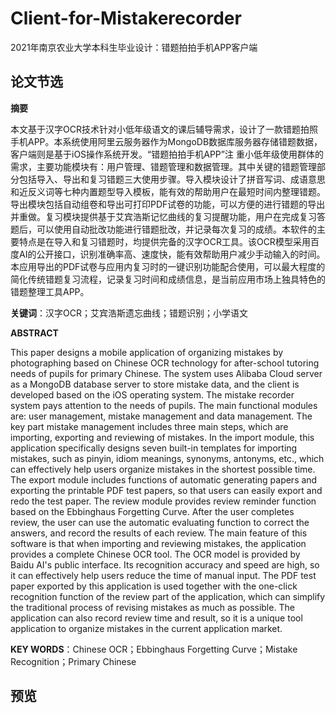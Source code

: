 # Client-for-Mistakerecorder
2021年南京农业大学本科生毕业设计：错题拍拍手机APP客户端
## 论文节选
**摘要**

本文基于汉字OCR技术针对小低年级语文的课后辅导需求，设计了一款错题拍照手机APP。本系统使用阿里云服务器作为MongoDB数据库服务器存储错题数据，客户端则是基于iOS操作系统开发。“错题拍拍手机APP”注  重小低年级使用群体的需求，主要功能模块有：用户管理、错题管理和数据管理。其中关键的错题管理部分包括导入、导出和复习错题三大使用步骤。导入模块设计了拼音写词、成语意思和近反义词等七种内置题型导入模板，能有效的帮助用户在最短时间内整理错题。导出模块包括自动组卷和导出可打印PDF试卷的功能，可以方便的进行错题的导出并重做。复习模块提供基于艾宾浩斯记忆曲线的复习提醒功能，用户在完成复习答题后，可以使用自动批改功能进行错题批改，并记录每次复习的成绩。本软件的主要特点是在导入和复习错题时，均提供完备的汉字OCR工具。该OCR模型采用百度AI的公开接口，识别准确率高、速度快，能有效帮助用户减少手动输入的时间。本应用导出的PDF试卷与应用内复习时的一键识别功能配合使用，可以最大程度的简化传统错题复习流程，记录复习时间和成绩信息，是当前应用市场上独具特色的错题整理工具APP。

**关键词**：汉字OCR；艾宾浩斯遗忘曲线；错题识别；小学语文

**ABSTRACT**

This paper designs a mobile application of organizing mistakes by photographing based on Chinese OCR technology for after-school tutoring needs of pupils for primary Chinese. The system uses Alibaba Cloud server as a MongoDB database server to store mistake data, and the client is developed based on the iOS operating system. The mistake recorder system pays attention to the needs of pupils. The main functional modules are: user management, mistake management and data management. The key part mistake management includes three main steps, which are importing, exporting and reviewing of mistakes. In the import module, this application specifically designs seven built-in templates for importing mistakes, such as pinyin, idiom meanings, synonyms, antonyms, etc., which can effectively help users organize mistakes in the shortest possible time. The export module includes functions of automatic generating papers and exporting the printable PDF test papers, so that users can easily export and redo the test paper. The review module provides review reminder function based on the Ebbinghaus Forgetting Curve. After the user completes review, the user can use the automatic evaluating function to correct the answers, and record the results of each review. The main feature of this software is that when importing and reviewing mistakes, the application provides a complete Chinese OCR tool. The OCR model is provided by Baidu AI's public interface. Its recognition accuracy and speed are high, so it can effectively help users reduce the time of manual input. The PDF test paper exported by this application is used together with the one-click recognition function of the review part of the application, which can simplify the traditional process of revising mistakes as much as possible. The application can also record review time and result, so it is a unique tool application to organize mistakes in the current application market.

**KEY WORDS**：Chinese OCR；Ebbinghaus Forgetting Curve；Mistake Recognition；Primary Chinese

## 预览

